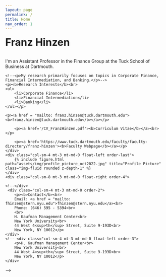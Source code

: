 ```yaml
---
layout: page
permalink: /
title: Home
nav_order: 1
---
```

<div class="row justify-content-sm-center align-items-start d-flex d-sm-block mt-0 mb-3 gx-6">
    <div class="col-sm-4 mt-0 mt-md-0 float-left order-0" style="font-size:2.0rem; padding-top:0; margin-top:0; margin-bottom:0.5em; border:0; font-weight:500">
    </div>
    <div class="col-sm-8 mt-0 mt-md-0 float-right order-1">
        <p style="margin-top:0.5rem; font-size:2.0rem"><b>Franz Hinzen</b></p>
        <p>I'm an Assistant Professor in the Finance Group at the Tuck School of Business at Dartmouth.</p>

	<!--<p>My research primarily focuses on topics in Corporate Finance, Financial Intermediation, and Banking.</p>-->
	<p><b>Research Interests</b><br>
	<ul>
  		<li>Corporate Finance</li>
  		<li>Financial Intermediation</li>
  		<li>Banking</li>
	</ul></p>

	<p><a href = "mailto: franz.hinzen@tuck.dartmouth.edu"><b>franz.hinzen@tuck.dartmouth.edu</b></a></p>

        <p><a href='/CV_FranzHinzen.pdf'><b>Curriculum Vitae</b></a><br></p>

        <p><a href='https://www.tuck.dartmouth.edu/faculty/faculty-directory/franz-hinzen'><b>Faculty Webpage</b></a></p>
    </div>
    <div class="col-sm-4 mt-3 mt-md-0 float-left order-last">
        {% include figure.html path="assets/img/profile_picture_oct2022.jpg" title="Profile Picture" class="img-fluid rounded z-depth-1" %}
    </div> 
    <div class="col-sm-8 mt-3 mt-md-0 float-right order-4">

    <!--</div>
     <div class="col-sm-4 mt-3 mt-md-0 order-2">
        <p><b>Contact</b><br>
        Email: <a href = "mailto: fhinzen@stern.nyu.edu">fhinzen@stern.nyu.edu</a><br>
        Phone: (646) 595 - 5394<br>
        <br>
        H. Kaufman Management Center<br>
        New York University<br>
        44 West 4<sup>th</sup> Street, Suite 9-193D<br>
        New York, NY 10012</p>
    </div>
    <!-- <div class="col-sm-4 mt-3 mt-md-0 float-left order-3">
        <p>H. Kaufman Management Center<br>
        New York University<br>
        44 West 4<sup>th</sup> Street, Suite 9-193D<br>
        New York, NY 10012</p>
    </div> 
</div> -->

